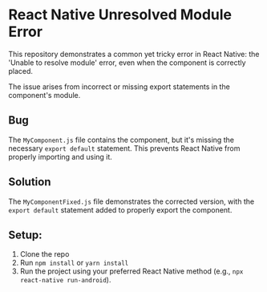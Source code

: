 # React Native Unresolved Module Error

This repository demonstrates a common yet tricky error in React Native: the 'Unable to resolve module' error, even when the component is correctly placed.

The issue arises from incorrect or missing export statements in the component's module.

## Bug

The `MyComponent.js` file contains the component, but it's missing the necessary `export default` statement. This prevents React Native from properly importing and using it.

## Solution

The `MyComponentFixed.js` file demonstrates the corrected version, with the `export default` statement added to properly export the component.

## Setup:

1. Clone the repo
2. Run `npm install` or `yarn install`
3. Run the project using your preferred React Native method (e.g., `npx react-native run-android`).